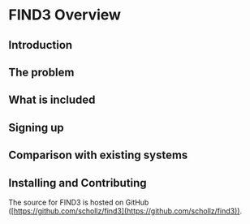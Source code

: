 # FIND3 Overview

## Introduction


## The problem


## What is included


## Signing up


## Comparison with existing systems

## Installing and Contributing

The source for FIND3 is hosted on GitHub
([https://github.com/schollz/find3](https://github.com/schollz/find3)).